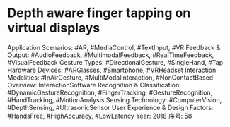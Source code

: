 # Depth aware finger tapping on virtual displays

Application Scenarios: #AR, #MediaControl, #TextInput, #VR
Feedback & Output: #AudioFeedback, #MultimodalFeedback, #RealTimeFeedback, #VisualFeedback
Gesture Types: #DirectionalGesture, #SingleHand, #Tap
Hardware Devices: #ARGlasses, #Smartphone, #VRHeadset
Interaction Modalities: #InAirGesture, #MultiModalInteraction, #NonContactBased
Overview: InteractionSoftware
Recognition & Classification: #DynamicGestureRecognition, #FingerTracking, #GestureRecognition, #HandTracking, #MotionAnalysis
Sensing Technology: #ComputerVision, #DepthSensing, #UltrasonicSensor
User Experience & Design Factors: #HandsFree, #HighAccuracy, #LowLatency
Year: 2018
序号: 58